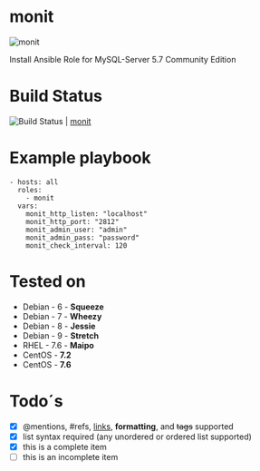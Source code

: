 monit
=========
![monit](http://www.gogolek.co.uk/wp-content/uploads/2016/07/monit.png)

Install Ansible Role for MySQL-Server 5.7 Community Edition

# Build Status
![Build Status](https://travis-ci.org/iDustbin/monit.svg?branch=master "https://travis-ci.org/iDustbin/monit/") | [monit](https://travis-ci.org/iDustbin/monit/)

# Example playbook
    - hosts: all
      roles:
        - monit
      vars:
		monit_http_listen: "localhost"
		monit_http_port: "2812"
		monit_admin_user: "admin"
		monit_admin_pass: "password"
		monit_check_interval: 120

# Tested on
- Debian - 6 - **Squeeze**
- Debian - 7 - **Wheezy**
- Debian - 8 - **Jessie** 
- Debian - 9 - **Stretch** 
- RHEL - 7.6 - **Maipo**
- CentOS - **7.2**
- CentOS - **7.6**

# Todo´s
- [x] @mentions, #refs, [links](), **formatting**, and <del>tags</del> supported
- [x] list syntax required (any unordered or ordered list supported)
- [x] this is a complete item
- [ ] this is an incomplete item
